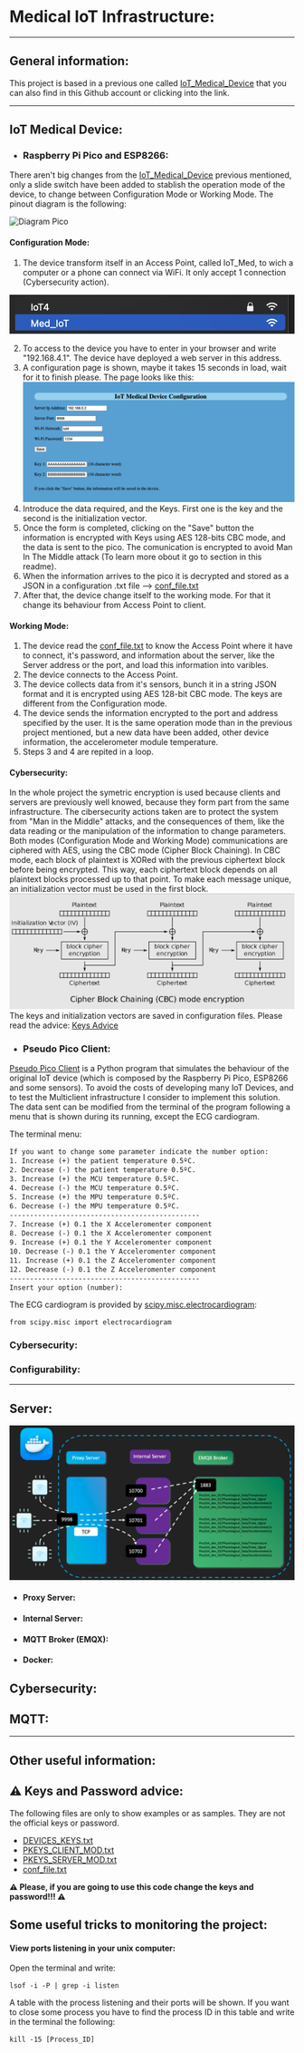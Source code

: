 # Medical IoT Infrastructure: 
------
## General information:

This project is based in a previous one called [IoT_Medical_Device](https://github.com/bermejo4/IoT_Medical_Device) that you can also find in this Github account or clicking into the link.

-------
## IoT Medical Device:
- ### Raspberry Pi Pico and ESP8266:
There aren't big changes from the [IoT_Medical_Device](https://github.com/bermejo4/IoT_Medical_Device) previous mentioned, only a slide switch have been added to stablish the operation mode of the device, to change between Configuration Mode or Working Mode. 
The pinout diagram is the following:

![Diagram Pico](/Documentation/Images/Diagram_pico.png)


#### Configuration Mode:
1. The device transform itself in an Access Point, called IoT_Med, to wich a computer or a phone can connect via WiFi. It only accept 1 connection (Cybersecurity action).

![](/Documentation/Images/Ap_view_laptop.png)

2. To access to the device you have to enter in your browser and write "192.168.4.1". The device have deployed a web server in this address.
3. A configuration page is shown, maybe it takes 15 seconds in load, wait for it to finish please. The page looks like this: 
![](/Documentation/Images/Conf_page.png)
4. Introduce the data required, and the Keys. First one is the key and the second is the initialization vector.
5. Once the form is completed, clicking on the "Save" button the information is encrypted with Keys using AES 128-bits CBC mode, and the data is sent to the pico. The comunication is encrypted to avoid Man In The Middle attack (To learn more obout it go to [](#cybersecurity) section in this readme).
6. When the information arrives to the pico it is decrypted and stored as a JSON in a configuration .txt file --> [conf_file.txt](/Raspberry%20Pi%20Pico/conf_file.txt)
7. After that, the device change itself to the working mode. For that it change its behaviour from Access Point to client.

#### Working Mode:
1. The device read the [conf_file.txt](/Raspberry%20Pi%20Pico/conf_file.txt) to know the Access Point where it have to connect, it's password, and information about the server, like the Server address or the port, and load this information into varibles.
2. The device connects to the Access Point.
3. The device collects data from it's sensors, bunch it in a string JSON format and it is encrypted using AES 128-bit CBC mode. The keys are different from the Configuration mode.
4. The device sends the information encrypted to the port and address specified by the user. It is the same operation mode than in the previous project mentioned, but a new data have been added, other device information, the accelerometer module temperature.
5. Steps 3 and 4 are repited in a loop.


#### Cybersecurity:
In the whole project the symetric encryption is used because clients and servers are previously well knowed, because they form part from the same infrastructure.
The cibersecurity actions taken are to protect the system from "Man in the Middle" attacks, and the consequences of them, like the data reading or the manipulation of the information to change parameters.
Both modes (Configuration Mode and Working Mode) communications are ciphered with AES, using the CBC mode (Cipher Block Chaining). In CBC mode, each block of plaintext is XORed with the previous ciphertext block before being encrypted. This way, each ciphertext block depends on all plaintext blocks processed up to that point. To make each message unique, an initialization vector must be used in the first block.
![](/Documentation/Images/cbc_aes.jpeg)
The keys and initialization vectors are saved in configuration files. Please read the advice: [Keys Advice](#⚠️-keys-and-password-advice)


- ### Pseudo Pico Client:
[Pseudo Pico Client](/Pseudo%20Pico%20Client/pseudo_pico_client.py) is a Python program that simulates the behaviour of the original IoT device (which is composed by the Raspberry Pi Pico, ESP8266 and some sensors). To avoid the costs of developing many IoT Devices, and to test the Multiclient infrastructure I consider to implement this solution. 
The data sent can be modified from the terminal of the program following a menu that is shown during its running, except the ECG cardiogram. 

The terminal menu:
```
If you want to change some parameter indicate the number option:
1. Increase (+) the patient temperature 0.5ºC.
2. Decrease (-) the patient temperature 0.5ºC.
3. Increase (+) the MCU temperature 0.5ºC.
4. Decrease (-) the MCU temperature 0.5ºC.
5. Increase (+) the MPU temperature 0.5ºC.
6. Decrease (-) the MPU temperature 0.5ºC.
-----------------------------------------------
7. Increase (+) 0.1 the X Acceleromenter component
8. Decrease (-) 0.1 the X Acceleromenter component
9. Increase (+) 0.1 the Y Acceleromenter component
10. Decrease (-) 0.1 the Y Acceleromenter component
11. Increase (+) 0.1 the Z Acceleromenter component
12. Decrease (-) 0.1 the Z Acceleromenter component
-----------------------------------------------
Insert your option (number):
```

The ECG cardiogram is provided by [scipy.misc.electrocardiogram](https://docs.scipy.org/doc/scipy/reference/generated/scipy.misc.electrocardiogram.html):
```
from scipy.misc import electrocardiogram
```


### Cybersecurity:

### Configurability:

----------------

## Server:

![](/Documentation/Images/Diagram_Server.png)

- #### Proxy Server:
- #### Internal Server:
- #### MQTT Broker (EMQX):
- #### Docker:

## Cybersecurity:

## MQTT:

-----------------
## Other useful information:

## ⚠️ Keys and Password advice:
The following files are only to show examples or as samples. 
They are not the official keys or password.

- [DEVICES_KEYS.txt](/Python%20Server/DEVICES_KEYS.txt)
- [PKEYS_CLIENT_MOD.txt](/Raspberry%20Pi%20Pico/PKEYS_CLIENT_MOD.txt)
- [PKEYS_SERVER_MOD.txt](/Raspberry%20Pi%20Pico/PKEYS_SERVER_MOD.txt)
- [conf_file.txt](/Raspberry%20Pi%20Pico/conf_file.txt) 

**⚠️ Please, if you are going to use this code change the keys and password!!! ⚠️**

## Some useful tricks to monitoring the project:

#### View ports listening in your unix computer:
Open the terminal and write:
```
lsof -i -P | grep -i listen
``` 
A table with the process listening and their ports will be shown.
If you want to close some process you have to find the process ID in this table and write in the terminal the following:
```
kill -15 [Process_ID]
``` 